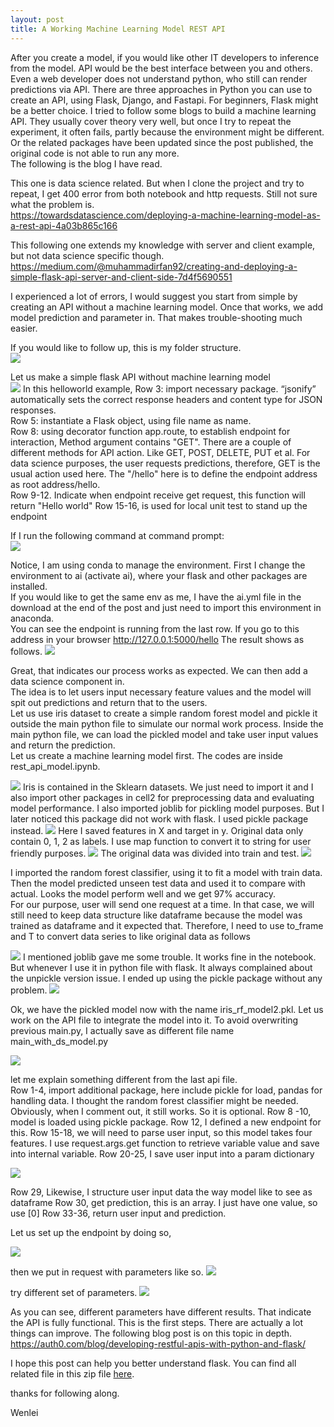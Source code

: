 ```yaml
---
layout: post
title: A Working Machine Learning Model REST API
---
```


After you create a model, if you would like other IT developers to inference from the model. API would be the best interface between you and others.  Even a web developer does not understand python, who still can render predictions via API.
There are three approaches in Python you can use to create an API,   using Flask, Django, and Fastapi.  For beginners, Flask might be a better choice.
I tried to follow some blogs to build a machine learning API.  They usually cover theory very well, but once I try to repeat the experiment, it often fails, partly because the environment might be different. Or the related packages have been updated since the post published, the original code is not able to run any more.  
The following is the blog I have read.  

This one is data science related. But when I clone the project and try to repeat, I get 400 error from both notebook and http requests. Still not sure what the problem is.  
<https://towardsdatascience.com/deploying-a-machine-learning-model-as-a-rest-api-4a03b865c166>

This following one extends my knowledge with server and client example, but not data science specific though.  
<https://medium.com/@muhammadirfan92/creating-and-deploying-a-simple-flask-api-server-and-client-side-7d4f5690551>  

I experienced a lot of errors, I would suggest you start from simple by creating an API without a machine learning model. Once that works, we add model prediction and parameter in. That makes trouble-shooting much easier.  

If you would like to follow up, this is my folder structure.    
<img src="/images/blog63/folder_structure.JPG">  

Let us make a simple flask API without machine learning model  
<img src="/images/blog63/flask_simple_api.JPG"> 
In this helloworld example,
Row 3: import necessary package. “jsonify” automatically sets the correct response headers and content type for JSON responses.  
Row 5: instantiate a Flask object, using file name as name.  
Row 8: using decorator function app.route, to establish endpoint for interaction, Method argument contains "GET".  There are a couple of different methods for API action. Like GET, POST, DELETE, PUT et al.  For data science purposes, the user requests predictions, therefore, GET is the usual action used here.  The "/hello" here is to define the endpoint address as root address/hello.  
Row 9-12. Indicate when endpoint receive get request, this function will return "Hello world"
Row 15-16, is used for local unit test to stand up the endpoint

If I run the following command at command prompt:  
<img src="/images/blog63/flask_simple_api_command.JPG"> 

Notice, I am using conda to manage the environment.  First I change the environment to ai (activate ai), where your flask and other packages are installed.  
If you would like to get the same env as me, I have the ai.yml file in the download at the end of the post and just need to import this environment in anaconda.  
You can see the endpoint is running from the last row.  If you go to this address in your browser http://127.0.0.1:5000/hello
The result shows as follows. 
<img src="/images/blog63/flask_simple_result.JPG">  

Great, that indicates our process works as expected. We can then add a data science component in.  
The idea is to let users input necessary feature values and the model will spit out predictions and return that  to the users.  
Let us use iris dataset to create a simple random forest model and pickle it outside the main python file to simulate our normal work process.  Inside the main python file, we can load the pickled model and take user input values and return the prediction.  
Let us create a machine learning model first. The codes are inside rest_api_model.ipynb.  

<img src="/images/blog63/model_import package.JPG">  
Iris is contained in the Sklearn datasets.  We just need to import it and I also import other packages in cell2  for preprocessing data and evaluating  model performance. I  also imported joblib for pickling model purposes. But I later noticed this package did not work with flask. I used pickle package instead.

<img src="/images/blog63/model_import_data.JPG"> 
Here I saved features in X and target in y.  Original data only contain 0, 1, 2 as labels. I use map function to convert it to string for user friendly purposes.

<img src="/images/blog63/model_data_split.JPG">  
The original data was divided into train and test.  

<img src="/images/blog63/model_created.JPG">   

I imported the random forest classifier, using it to fit a model with train data.
Then the model predicted unseen test data and used it to compare with actual.  Looks the model perform well and we get 97% accuracy.   
For our purpose, user will send one request at a time. In that case, we will still need to keep data structure like dataframe because the model was trained as dataframe and it expected that.  Therefore, I need to use to_frame and T to convert data series to like original data as follows 

<img src="/images/blog63/model_simulate_single_record_request.JPG">   
I mentioned joblib gave me some trouble. It works fine in the notebook. But whenever I use it in python file with flask. It always complained about the unpickle version issue.  I ended up using the pickle package without any problem.  

<img src="/images/blog63/model_test_pickled.JPG">  

Ok, we have the pickled model now with the name iris_rf_model2.pkl. Let us work on the API file to integrate the model into it. To avoid overwriting previous main.py,  I actually save as different file name main_with_ds_model.py   

<img src="/images/blog63/flask_model_import.JPG">     

let me explain something different from the last api file.  
Row 1-4, import additional package, here include pickle for load, pandas for handling data. I thought the random forest classifier might be needed. Obviously, when I comment out, it still works. So it is optional.
Row 8 -10, model is loaded using pickle package.
Row 12, I defined a new endpoint for this. 
Row 15-18, we will need to parse user input, so this model takes four features. I use request.args.get function to retrieve variable value and save into internal variable. 
Row 20-25, I save user input into a param dictionary 

<img src="/images/blog63/flask_model_predict.JPG"> 

Row 29, Likewise, I structure user input data the way model like to see as dataframe
Row 30, get prediction, this is an array. I just have one value, so use [0]
Row 33-36, return user input and prediction.  

Let us set up the endpoint by doing so,  

<img src="/images/blog63/run_new1.JPG"> 

then we put in request with parameters like so. 
<img src="/images/blog63/model_prediction1.JPG">

try different set of parameters.
<img src="/images/blog63/model_predicton2.JPG">

As you can see, different parameters have different results. That indicate the API is fully functional.
This is the first steps.  There are actually a lot things can improve.  The following blog post is on this topic in depth.  
<https://auth0.com/blog/developing-restful-apis-with-python-and-flask/>  

I hope this post can help you better understand flask. You can find all related file in this zip file [here](/Files/flask.zip). 

thanks for following along.

Wenlei
